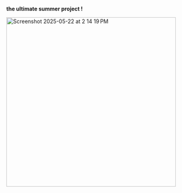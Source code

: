 **the ultimate summer project !**

<img width="445" alt="Screenshot 2025-05-22 at 2 14 19 PM" src="https://github.com/user-attachments/assets/e4ce9376-5740-4d08-9956-e519a9561930" />
